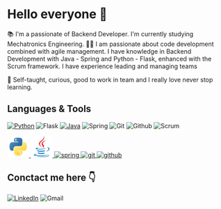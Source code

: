 # Hello everyone 👋

📚 I'm a passionate of Backend Developer. I'm currently studying Mechatronics Engineering.
✋🏼 I am passionate about code development combined with agile management. I have knowledge in Backend Development with Java - Spring and Python - Flask, enhanced with the Scrum framework. 
I have experience leading and managing teams

🔵 Self-taught, curious, good to work in team and I really love never stop learning.


## Languages & Tools 
[![Python](https://img.shields.io/badge/-Python%203-blue?logo=python&logoColor=white&style=flat)](https://www.python.org) ![Flask](https://img.shields.io/badge/-Flask-green?logo=flask&logoColor=white&style=flat)
[![Java](https://img.shields.io/badge/-Java-orange?logo=java&logoColor=white&style=flat)](https://www.java.com) ![Spring](https://img.shields.io/badge/-Spring-green?logo=spring&logoColor=white&style=flat)
![Git](https://img.shields.io/badge/-Git-f44611?logo=git&logoColor=white&style=flat) 
![Github](https://img.shields.io/badge/-Github-black?logo=github&logoColor=white&style=flat) 
![Scrum](https://img.shields.io/badge/-Scrum-yellow?)


<p align="left">
  <a href="https://www.python.org" target="_blank" rel="noreferrer">
    <img src="https://raw.githubusercontent.com/devicons/devicon/master/icons/python/python-original.svg" alt="python" width="50" height="50"/>
  </a>
  <a href="https://www.java.com" target="_blank" rel="noreferrer">
    <img src="https://raw.githubusercontent.com/devicons/devicon/master/icons/java/java-original.svg" alt="java" width="50" height="50"/>
  </a>
  <a href="https://spring.io/" target="_blank" rel="noreferrer">
    <img src="https://www.vectorlogo.zone/logos/springio/springio-icon.svg" alt="spring" width="50" height="50"/>
  </a>
  <a href="https://git-scm.com/" target="_blank" rel="noreferrer">
    <img src="https://www.vectorlogo.zone/logos/git-scm/git-scm-icon.svg" alt="git" width="50" height="50"/>
  </a>
  <a href="https://github.com/" target="_blank" rel="noreferrer">
    <img src="https://www.vectorlogo.zone/logos/github/github-icon.svg" alt="github" width="50" height="50"/>
  </a>
</p>


## Conctact me here 👇
[![LinkedIn](https://img.shields.io/badge/LinkedIn-Profile-blue)](https://www.linkedin.com/in/oscartoledoc/)
![Gmail](https://img.shields.io/badge/-oscartoledo1799@gmail.com-FC1212?logo=gmail&logoColor=white&style=flat)
